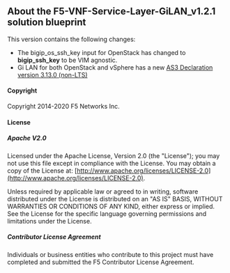 ## About the F5-VNF-Service-Layer-GiLAN_v1.2.1 solution blueprint
This version contains the following changes:

- The bigip_os_ssh_key input for OpenStack has changed to **bigip_ssh_key** to be VIM agnostic.
- Gi LAN for both OpenStack and vSphere has a new [AS3 Declaration version 3.13.0 (non-LTS)](https://clouddocs.f5.com/products/extensions/f5-appsvcs-extension/3/userguide/components.html#as3-declaration)

#### Copyright
Copyright 2014-2020 F5 Networks Inc.

#### License

##### Apache V2.0 
Licensed under the Apache License, Version 2.0 (the "License"); you may not use this file except in compliance with the License. You may obtain a copy of the License at: [http://www.apache.org/licenses/LICENSE-2.0](http://www.apache.org/licenses/LICENSE-2.0).

Unless required by applicable law or agreed to in writing, software distributed under the License is distributed on an "AS IS" BASIS, WITHOUT WARRANTIES OR CONDITIONS OF ANY KIND, either express or implied. See the License for the specific language governing permissions and limitations under the License.

##### Contributor License Agreement
Individuals or business entities who contribute to this project must have completed and submitted the F5 Contributor License Agreement.
